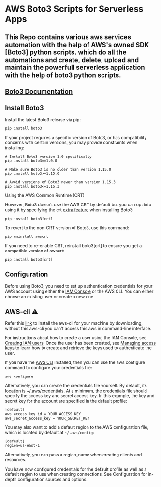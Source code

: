 # AWS Boto3 Scripts for Serverless Apps

## This Repo contains various aws services automation with the help of AWS's owned SDK [Boto3] python scripts. which do all the automations and create, delete, upload and maintain the powerfull serverless application with the help of boto3 python scripts.


## [Boto3 Documentation](https://boto3.amazonaws.com/v1/documentation/api/latest/index.html)

## Install Boto3
Install the latest Boto3 release via pip:

```
pip install boto3
```
If your project requires a specific version of Boto3, or has compatibility concerns with certain versions, you may provide constraints when installing:

```
# Install Boto3 version 1.0 specifically
pip install boto3==1.0.0

# Make sure Boto3 is no older than version 1.15.0
pip install boto3>=1.15.0

# Avoid versions of Boto3 newer than version 1.15.3
pip install boto3<=1.15.3
```

Using the AWS Common Runtime (CRT)

However, Boto3 doesn’t use the AWS CRT by default but you can opt into using it by specifying the crt [extra feature](https://peps.python.org/pep-0508/#extras) when installing Boto3:
```
pip install boto3[crt]
```
To revert to the non-CRT version of Boto3, use this command:
```
pip uninstall awscrt
```
If you need to re-enable CRT, reinstall boto3[crt] to ensure you get a compatible version of awscrt:
```
pip install boto3[crt]
```



## Configuration

Before using Boto3, you need to set up authentication credentials for your AWS account using either the [IAM Console](https://console.aws.amazon.com/iam/home) or the AWS CLI. You can either choose an existing user or create a new one.

## AWS-cli ⚠️ 

Refer this [link](https://docs.aws.amazon.com/cli/latest/userguide/getting-started-install.html) to Install the aws-cli for your machine by downloading, without this aws-cli you can't access this aws in command-line interface.


For instructions about how to create a user using the IAM Console, see [Creating IAM users](https://docs.aws.amazon.com/IAM/latest/UserGuide/id_users_create.html#id_users_create_console). Once the user has been created, see [Managing access keys](https://docs.aws.amazon.com/IAM/latest/UserGuide/id_credentials_access-keys.html#Using_CreateAccessKey) to learn how to create and retrieve the keys used to authenticate the user.

If you have the [AWS CLI](http://aws.amazon.com/cli/) installed, then you can use the aws configure command to configure your credentials file:

```
aws configure
```

Alternatively, you can create the credentials file yourself. By default, its location is ~/.aws/credentials. At a minimum, the credentials file should specify the access key and secret access key. In this example, the key and secret key for the account are specified in the default profile:

```
[default]
aws_access_key_id = YOUR_ACCESS_KEY
aws_secret_access_key = YOUR_SECRET_KEY
```

You may also want to add a default region to the AWS configuration file, which is located by default at ```~/.aws/config```:

```
[default]
region=us-east-1
```

Alternatively, you can pass a region_name when creating clients and resources.

You have now configured credentials for the default profile as well as a default region to use when creating connections. See Configuration for in-depth configuration sources and options.
